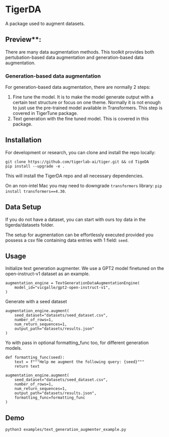 # TigerDA
A package used to augment datasets.

## Preview**:
There are many data augmentation methods. This toolkit provides both pertubation-based data augmentation and generation-based data augmentation.

### Generation-based data augmentation
For generation-based data augmentation, there are normally 2 steps: 
1. Fine tune the model. It is to make the model generate output with a certain text structure or focus on one theme. Normally it is not enough to just use the pre-trained model available in Transformers. This step is covered in TigerTune package.
2. Text generation with the fine tuned model. This is covered in this package.

## Installation

For development or research, you can clone and install the repo locally:
```shell
git clone https://github.com/tigerlab-ai/tiger.git && cd TigeDA
pip install --upgrade -e .
```
This will install the TigerDA repo and all necessary dependencies.

On an non-intel Mac you may need to downgrade `transformers` library: `pip install transformers==4.30`.

## Data Setup
If you do not have a dataset, you can start with ours toy data in the tigerda/datasets folder.

The setup for augmentation can be effortlessly executed provided you possess a csv file containing data entries with 1 field: `seed`.

## Usage
Initialize text generation augmenter. We use a GPT2 model finetuned on the open-instruct-v1 dataset as an example.
```shell
augmentation_engine = TextGenerationDataAugmentationEngine(
    model_id="vicgalle/gpt2-open-instruct-v1",
)
```

Generate with a seed dataset
```shell
augmentation_engine.augment(
    seed_dataset="datasets/seed_dataset.csv",
    number_of_rows=1,
    num_return_sequences=1,
    output_path="datasets/results.json"
)
```

Yo with pass in optional formatting_func too, for different generation models.
```shell
def formatting_func(seed):
    text = f"""Help me augment the following query: {seed}"""
    return text

augmentation_engine.augment(
    seed_dataset="datasets/seed_dataset.csv",
    number_of_rows=1,
    num_return_sequences=1,
    output_path="datasets/results.json",
    formatting_func=formatting_func
)
```

## Demo
```shell
python3 examples/text_generation_augmenter_example.py 
```


